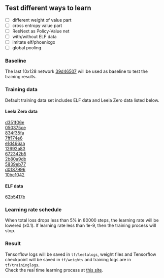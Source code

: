 ## Test different ways to learn

- [ ] different weight of value part  
- [ ] cross entropy value part  
- [ ] ResNext as Policy-Value net  
- [ ] with/without ELF data
- [ ] imitate elf/phoenixgo
- [ ] global pooling

### Baseline

The last 10x128 network [39d46507](http://zero.sjeng.org/networks/39d465076ed1bdeaf4f85b35c2b569f604daa60076cbee9bbaab359f92a7c1c4.gz)
will be used as baseline to test the training results.

### Training data

Default training data set includes ELF data and Leela Zero data listed below.

#### Leela Zero data

[d351f06e](https://leela.online-go.com/training/train_d351f06e.zip)  
[050375ce](https://leela.online-go.com/training/train_050375ce.zip)  
[834f35fa](https://leela.online-go.com/training/train_834f35fa.zip)  
[7ff174e6](https://leela.online-go.com/training/train_7ff174e6.zip)  
[e1d466aa](https://leela.online-go.com/training/train_e1d466aa.zip)  
[12692a83](https://leela.online-go.com/training/train_12692a83.zip)  
[672342b5](https://leela.online-go.com/training/train_672342b5.zip)  
[2b80a9db](https://leela.online-go.com/training/train_2b80a9db.zip)  
[5839eb77](https://leela.online-go.com/training/train_5839eb77.zip)  
[d0187996](https://leela.online-go.com/training/train_d0187996.zip)  
[10bc1042](https://leela.online-go.com/training/train_10bc1042.zip)  

#### ELF data

[62b5417b](https://leela.online-go.com/training/train_62b5417b.zip)

### Learning rate schedule

When total loss drops less than 5% in 80000 steps, the learning rate will be
lowered (x0.1). If learning rate less than 1e-9, then the training process will
stop.

### Result

Tensorflow logs will be saved in `tf/leelalogs`, weight files and Tensorflow
checkpoint will be saved in `tf/weights` and training logs are in `tf/traininglogs`.  
Check the real time learning process at [this site](http://101.231.109.4:6006/#scalars&run=test&_smoothingWeight=0&_ignoreYOutliers=false).